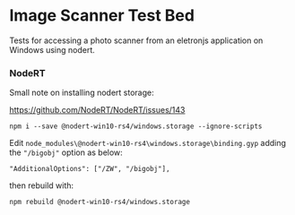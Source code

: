 # Image Scanner Test Bed

Tests for accessing a photo scanner from an eletronjs application on Windows using nodert. 



### NodeRT

Small note on installing nodert storage:

https://github.com/NodeRT/NodeRT/issues/143

```
npm i --save @nodert-win10-rs4/windows.storage --ignore-scripts
```

Edit `node_modules\@nodert-win10-rs4\windows.storage\binding.gyp` adding the `"/bigobj"` option as below: 

```
"AdditionalOptions": ["/ZW", "/bigobj"],
```

then rebuild with:

```
npm rebuild @nodert-win10-rs4/windows.storage
```
